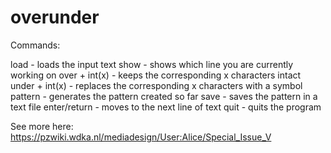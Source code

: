 # overunder

Commands:

load - loads the input text
show - shows which line you are currently working on
over + int(x) - keeps the corresponding x characters intact
under + int(x) - replaces the corresponding x characters with a symbol
pattern - generates the pattern created so far
save - saves the pattern in a text file
enter/return - moves to the next line of text
quit - quits the program

See more here: https://pzwiki.wdka.nl/mediadesign/User:Alice/Special_Issue_V
